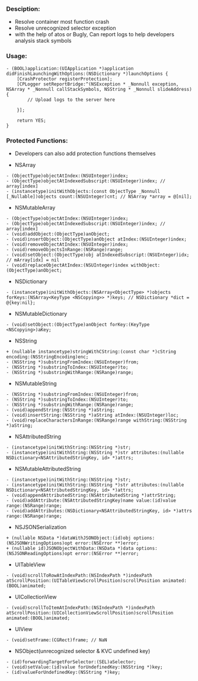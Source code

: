 ### Desciption:
* Resolve container most function crash
* Resolve unrecognized selector exception
* with the help of atos or Bugly, Can report logs to help developers analysis stack symbols

### Usage:
```
- (BOOL)application:(UIApplication *)application didFinishLaunchingWithOptions:(NSDictionary *)launchOptions {
    [CrashProtector registerProtection];
    [CPLogger setReportBridge:^(NSException * _Nonnull exception, NSArray * _Nonnull callStackSymbols, NSString * _Nonnull slideAddress) {        
        // Upload logs to the server here
        
    }];
    
    return YES;
}
```


### Protected Functions:
* Developers can also add protection functions themselves

* NSArray

```
- (ObjectType)objectAtIndex:(NSUInteger)index;
- (ObjectType)objectAtIndexedSubscript:(NSUInteger)index; // array[index]
- (instancetype)initWithObjects:(const ObjectType _Nonnull [_Nullable])objects count:(NSUInteger)cnt; // NSArray *array = @[nil];
```


* NSMutableArray

```
- (ObjectType)objectAtIndex:(NSUInteger)index;
- (ObjectType)objectAtIndexedSubscript:(NSUInteger)index; // array[index]
- (void)addObject:(ObjectType)anObject;
- (void)insertObject:(ObjectType)anObject atIndex:(NSUInteger)index;
- (void)removeObjectAtIndex:(NSUInteger)index;
- (void)removeObjectsInRange:(NSRange)range;
- (void)setObject:(ObjectType)obj atIndexedSubscript:(NSUInteger)idx; // mArray[idx] = nil
- (void)replaceObjectAtIndex:(NSUInteger)index withObject:(ObjectType)anObject;
```


* NSDictionary

```
- (instancetype)initWithObjects:(NSArray<ObjectType> *)objects forKeys:(NSArray<KeyType <NSCopying>> *)keys; // NSDictionary *dict = @{key:nil};
```


* NSMutableDictionary

```
- (void)setObject:(ObjectType)anObject forKey:(KeyType <NSCopying>)aKey;
```


* NSString

```
+ (nullable instancetype)stringWithCString:(const char *)cString encoding:(NSStringEncoding)enc;
- (NSString *)substringFromIndex:(NSUInteger)from;
- (NSString *)substringToIndex:(NSUInteger)to;
- (NSString *)substringWithRange:(NSRange)range;
```


* NSMutableString

```
- (NSString *)substringFromIndex:(NSUInteger)from;
- (NSString *)substringToIndex:(NSUInteger)to;
- (NSString *)substringWithRange:(NSRange)range;
- (void)appendString:(NSString *)aString;
- (void)insertString:(NSString *)aString atIndex:(NSUInteger)loc;
- (void)replaceCharactersInRange:(NSRange)range withString:(NSString *)aString;
```


* NSAttributedString

```
- (instancetype)initWithString:(NSString *)str;
- (instancetype)initWithString:(NSString *)str attributes:(nullable NSDictionary<NSAttributedStringKey, id> *)attrs;
```


* NSMutableAttributedString

```
- (instancetype)initWithString:(NSString *)str;
- (instancetype)initWithString:(NSString *)str attributes:(nullable NSDictionary<NSAttributedStringKey, id> *)attrs;
- (void)appendAttributedString:(NSAttributedString *)attrString;
- (void)addAttribute:(NSAttributedStringKey)name value:(id)value range:(NSRange)range;
- (void)addAttributes:(NSDictionary<NSAttributedStringKey, id> *)attrs range:(NSRange)range;
```


* NSJSONSerialization

```
+ (nullable NSData *)dataWithJSONObject:(id)obj options:(NSJSONWritingOptions)opt error:(NSError **)error;
+ (nullable id)JSONObjectWithData:(NSData *)data options:(NSJSONReadingOptions)opt error:(NSError **)error;
```


* UITableView

```
- (void)scrollToRowAtIndexPath:(NSIndexPath *)indexPath atScrollPosition:(UITableViewScrollPosition)scrollPosition animated:(BOOL)animated;
```


* UICollectionView

```
- (void)scrollToItemAtIndexPath:(NSIndexPath *)indexPath atScrollPosition:(UICollectionViewScrollPosition)scrollPosition animated:(BOOL)animated;
```


* UIView

```
- (void)setFrame:(CGRect)frame; // NaN
```


* NSObject(unrecognized selector & KVC undefined key)

```
- (id)forwardingTargetForSelector:(SEL)aSelector;
- (void)setValue:(id)value forUndefinedKey:(NSString *)key;
- (id)valueForUndefinedKey:(NSString *)key;
```
